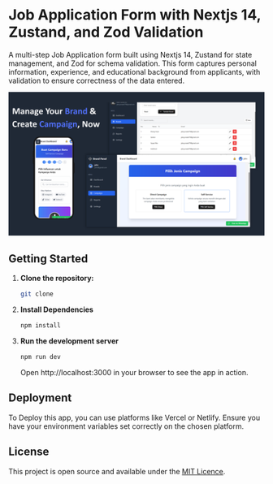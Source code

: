 # Job Application Form with Nextjs 14, Zustand, and Zod Validation

A multi-step Job Application form built using Nextjs 14, Zustand for state management, and Zod for schema validation. This form captures personal information, experience, and educational background from applicants, with validation to ensure correctness of the data entered.

![thumbnail](./thumbnail.png)


## Getting Started

1.  **Clone the repository:**

    ```bash
    git clone 
    ```

2.  **Install Dependencies**

    ```bash
    npm install
    ```

3.  **Run the development server**

    ```bash
    npm run dev
    ```

    Open http://localhost:3000 in your browser to see the app in action.

## Deployment

To Deploy this app, you can use platforms like Vercel or Netlify. Ensure you have your environment variables set correctly on the chosen platform.

## License

This project is open source and available under the [MIT Licence](./LICENCE).
